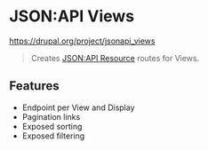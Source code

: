 # JSON:API Views

https://drupal.org/project/jsonapi_views

> Creates [JSON:API Resource](https://www.drupal.org/project/jsonapi_resources) routes for Views.

## Features

* Endpoint per View and Display
* Pagination links
* Exposed sorting
* Exposed filtering

<b-card img-src="https://www.drupal.org/files/project-images/jsonapi_views_0.png"></b-card>